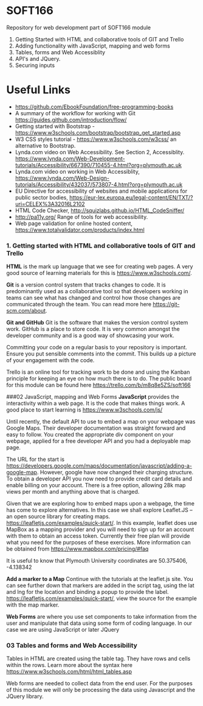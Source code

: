 # SOFT166
Repository for web development part of SOFT166 module

01. Getting Started with HTML and collaborative tools of GIT and Trello
02. Adding functionality with JavaScript, mapping and web forms
03. Tables, forms and Web Accessiblity 
04. API's and JQuery.
05. Securing inputs

# Useful Links
- https://github.com/EbookFoundation/free-programming-books
- A summary of the workflow for working with Git https://guides.github.com/introduction/flow/
- Getting started with Bootstrap - https://www.w3schools.com/bootstrap/bootstrap_get_started.asp 
- W3 CSS styles tutorial - https://www.w3schools.com/w3css/ an alternative to Bootstrap.
- Lynda.com video on Web Accessibility.  See Section 2, Accessiblity.  https://www.lynda.com/Web-Development-tutorials/Accessibility/667390/710455-4.html?org=plymouth.ac.uk
- Lynda.com video on working in Web Accessiblity, https://www.lynda.com/Web-Design-tutorials/Accessibility/432037/573807-4.html?org=plymouth.ac.uk 
- EU Directive for accessibility of websites and mobile applications for public sector bodies, https://eur-lex.europa.eu/legal-content/EN/TXT/?uri=CELEX%3A32016L2102 
- HTML Code Checker, http://squizlabs.github.io/HTML_CodeSniffer/
- http://pa11y.org/ Range of tools for web accessibility.
- Web page validation for online hosted content, https://www.totalvalidator.com/products/index.html

### 1.  Getting started with HTML and collaborative tools of GIT and Trello
**HTML** is the mark up language that we see for creating web pages.  A very good source of
learning materials for this is https://www.w3schools.com/.

**Git** is a version control system that tracks changes to code.  It is predominantly used as a collaborative tool 
so that developers working in teams can see what has changed and control how those changes
are communicated through the team.  You can read more here https://git-scm.com/about.

**Git and GitHub**
Git is the software that makes the version control system work.  GitHub is a place to store 
code.  It is very common amongst the developer community and is a good way of showcasing
your work.

Committing your code on a regular basis to your repository is important.  Ensure you put 
sensible comments into the commit.  This builds up a picture of your engagement with the code. 

Trello is an online tool for tracking work to be done and using the Kanban principle for 
keeping an eye on how much there is to do.  The public board for this module can be found
here https://trello.com/b/m8q8e5ZS/soft166

###02 JavaScript, mapping and Web Forms
**JavaScript** provides the interactivity within a web page.  It is the code that makes things
work.  A good place to start learning is https://www.w3schools.com/js/

 Until recently, the default API to use to embed a map on your webpage was Google Maps.  Their developer documentation was straight forward and easy to follow.  You created the appropriate div component on your webpage, applied for a free developer API and you had a deployable map page.  
 
 The URL for the start is https://developers.google.com/maps/documentation/javascript/adding-a-google-map.  However, google have now changed their charging structure.  To obtain a developer API you now need to provide credit card details and enable billing on your account.   There is a free option, allowing 28k map views per month and anything above that is charged.  
 
 Given that we are exploring how to embed maps upon a webpage, the time has come to explore alternatives.  In this case we shall explore Leaflet.JS – an open source library for creating maps. https://leafletjs.com/examples/quick-start/.  In this example, leaflet does use MapBox as a mapping provider and you will need to sign up for an account with them to obtain an access token.  Currently their free plan will provide what you need for the purposes of these exercises.   More information can be obtained from https://www.mapbox.com/pricing/#faq 
 
 It is useful to know that Plymouth University coordinates are 50.375406, -4.138342
 
 **Add a marker to a Map**
 Continue with the tutorials at the leaflet.js site.  You can see further down that markers are added in the script tag, using the lat and lng for the location and binding a popup to provide the label.  https://leafletjs.com/examples/quick-start/, view the source for the example with the map marker.

**Web Forms** are where you use set components to take information from the user and manipulate that data
using some form of coding language.  In our case we are using JavaScript or later JQuery

### 03 Tables and forms and Web Accessibility
Tables in HTML are created using the table tag.  They have rows and cells within the rows.
Learn more about the syntax here https://www.w3schools.com/html/html_tables.asp

Web forms are needed to collect data from the end user.  For the purposes of this module
we will only be processing the data using Javascript and the JQuery library. 